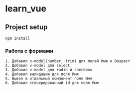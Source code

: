 # learn_vue

## Project setup
```
npm install
```

### Работа с формами
```
1. Добавил v-model(number, trim) для полей Имя и Возраст
2. Добавил v-model для select
3. Добавил v-model для radio и checkbox
4. Добавил валидацию для поля Имя
5. Вывел в отдельный компонент поле Имя
6. Добавил сгенерированный id для поля Имя
```
